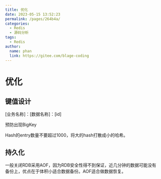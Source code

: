 ```yaml
---
title: 优化
date: 2023-05-15 13:52:23
permalink: /pages/264b4a/
categories:
  - Redis
  - 源码分析
tags:
  - Redis
author: 
  name: phan
  link: https://gitee.com/blage-coding
---
```

# 优化

## 键值设计

[业务名称\]：[数据名称]：[id]

预防出现BigKey

Hash的entry数量不要超过1000，将大的hash打散成小的哈希。

## 持久化

一般关闭RDB采用AOF，因为RDB安全性得不到保证，近几分钟的数据可能没有备份上，优点在于体积小适合数据备份。AOF适合做数据恢复。